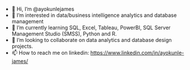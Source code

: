 - 👋 Hi, I’m @ayokunlejames
- 👀 I’m interested in data/business intelligence analytics and database management
- 🌱 I’m currently learning SQL, Excel, Tableau, PowerBI, SQL Server Management Studio (SMSS), Python and R.
- 💞️ I’m looking to collaborate on data analytics and database design projects.
- 📫 How to reach me on linkedin: https://www.linkedin.com/in/ayokunle-james/

<!---
ayokunlejames/ayokunlejames is a ✨ special ✨ repository because its `README.md` (this file) appears on your GitHub profile.
You can click the Preview link to take a look at your changes.
--->
